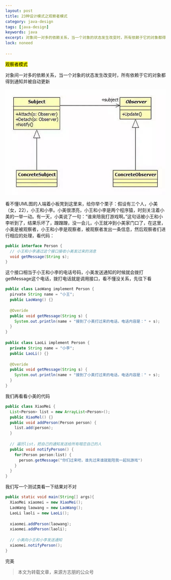 ```yaml
---
layout: post
title: 23种设计模式之观察者模式
category: java-design
tags: [java-design]
keywords: java
excerpt: 对象间一对多的依赖关系，当一个对象的状态发生改变时，所有依赖于它的对象都得到通知并被自动更新。
lock: noneed

---
```


<mark>观察者模式</mark>

对象间一对多的依赖关系，当一个对象的状态发生改变时，所有依赖于它的对象都得到通知并被自动更新

![](/assets/images/2020/java/watch-mode.jpg)

看不懂UML图的人端着小板凳到这里来，给你举个栗子：假设有三个人，小美（女，22），小王和小李。小美很漂亮，小王和小李是两个程序猿，时刻关注着小美的一举一动。有一天，小美说了一句：“谁来陪我打游戏啊。”这句话被小王和小李听到了，结果乐坏了，蹭蹭蹭，没一会儿，小王就冲到小美家门口了，在这里，小美是被观察者，小王和小李是观察者，被观察者发出一条信息，然后观察者们进行相应的处理，看代码：

```java
public interface Person {
  // 小王和小李通过这个接口接收小美发过来的消息
  void getMessage(String s);
}
```

这个接口相当于小王和小李的电话号码，小美发送通知的时候就会拨打getMessage这个电话，拨打电话就是调用接口，看不懂没关系，先往下看

```java
public class LaoWang implement Person {
  pirvate String name = "小王";
  public LaoWang() {}
  
  @Overide
  public void getMessage(String s) {
    System.out.println(name + "接到了小美打过来的电话，电话内容是：" + s);
  }
}

public class LaoLi implement Person {
  private String name = "小李";
  public LaoLi() {}
  
  @Overide
  public void getMessage(String s) {
    System.out.println(name + "接到了小美打过来的电话，电话内容是：" + s);
  }
}
```

我们再看看小美的代码

```java
public class XiaoMei {
  List<Person> list = new ArrayList<Person>();
  public XiaoMel() {}
  public void addPerson(Person person) {
    list.add(person);
  }
  
  // 遍历list，把自己的通知发送给所有暗恋自己的人
  public void notifyPerson() {
    for(Person person:list) {
      person.getMessage("你们过来吧，谁先过来谁就能陪我一起玩游戏")
    }
  }
}
```

我们写一个测试类看一下结果对不对

```java
public static void main(String[] args){
  XiaoMei xiaomei = new XiaoMei();
  LaoWang laowang = new LaoWang();
  LaoLi laoli = new LaoLi();
  
  xiaomei.addPerson(laowang);
  xiaomei.addPerson(laoli);
  
  // 小美向小王和小李发送通知
  xiaomei.notifyPerson();
}
```

完美



> 本文为转载文章，来源方志朋的公众号